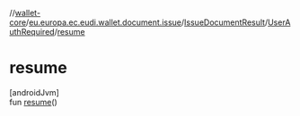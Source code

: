 //[wallet-core](../../../../index.md)/[eu.europa.ec.eudi.wallet.document.issue](../../index.md)/[IssueDocumentResult](../index.md)/[UserAuthRequired](index.md)/[resume](resume.md)

# resume

[androidJvm]\
fun [resume](resume.md)()
